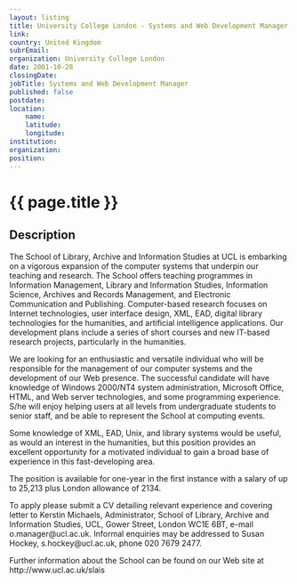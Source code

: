 ```yaml
---
layout: listing
title: University College London - Systems and Web Development Manager
link:
country: United Kingdom
subrEmail: 
organization: University College London 
date: 2001-10-28
closingDate: 
jobTitle: Systems and Web Development Manager
published: false
postdate:
location:
	name: 
	latitude: 
	longitude: 
institution: 
organization: 
position: 
--- 
```



# {{ page.title }}

## Description



<P>The School of Library, Archive and Information Studies at UCL is 
embarking on a vigorous expansion of the computer systems that 
underpin our teaching and research. The School offers teaching programmes 
in Information Management, Library and Information Studies, Information 
Science, Archives and Records Management, and Electronic Communication 
and Publishing. Computer-based research focuses on Internet technologies, 
user interface design, XML, EAD, digital library technologies for the 
humanities, and artificial intelligence applications. Our development 
plans include a series of short courses and new IT-based research 
projects, particularly in the humanities.</P>

<P>We are looking for an enthusiastic and versatile individual who will be 
responsible for the management of our computer systems and the 
development of our Web presence. The successful candidate will 
have knowledge of Windows 2000/NT4 system administration, Microsoft 
Office, HTML, and Web server technologies, and some programming 
experience. S/he will enjoy helping users at all levels from undergraduate 
students to senior staff, and be able to represent the School at computing 
events.</P>

<P>Some knowledge of XML, EAD, Unix, and library systems would be useful, 
as would an interest in the humanities, but this position provides an 
excellent opportunity for a motivated individual to gain a broad base 
of experience in this fast-developing area.</P>

<P>The position is available for one-year in the first instance with a salary 
of up to 25,213 plus London allowance of 2134.</P>

<P>To apply please submit a CV detailing relevant experience and 
covering letter to Kerstin Michaels, Administrator, School of 
Library, Archive and Information Studies, UCL, Gower Street, 
London WC1E 6BT, e-mail o.manager@ucl.ac.uk. Informal 
enquiries may be addressed to Susan Hockey, 
s.hockey@ucl.ac.uk, phone 020 7679 2477.</P> 

<P>Further information about the School can be found on our 
Web site at http://www.ucl.ac.uk/slais</P>
